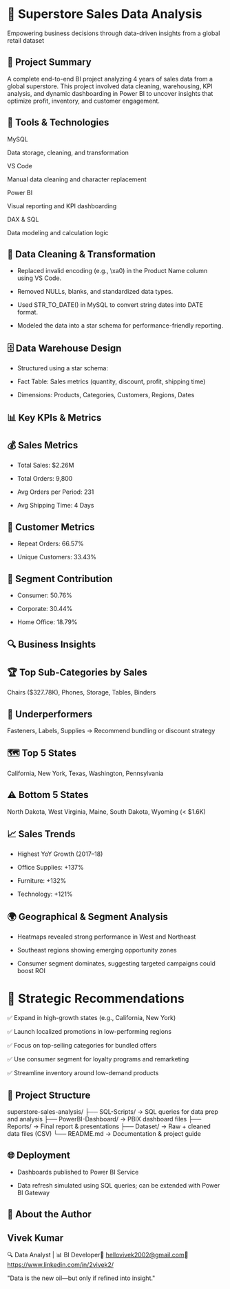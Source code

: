 # 🛒 Superstore Sales Data Analysis

Empowering business decisions through data-driven insights from a global retail dataset

## 📘 Project Summary

A complete end-to-end BI project analyzing 4 years of sales data from a global superstore. This project involved data cleaning, warehousing, KPI analysis, and dynamic dashboarding in Power BI to uncover insights that optimize profit, inventory, and customer engagement.

## 🧰 Tools & Technologies


MySQL

Data storage, cleaning, and transformation

VS Code

Manual data cleaning and character replacement

Power BI

Visual reporting and KPI dashboarding

DAX & SQL

Data modeling and calculation logic

## 🧹 Data Cleaning & Transformation

- Replaced invalid encoding (e.g., \xa0) in the Product Name column using VS Code.

- Removed NULLs, blanks, and standardized data types.

- Used STR_TO_DATE() in MySQL to convert string dates into DATE format.

- Modeled the data into a star schema for performance-friendly reporting.

## 🗄️ Data Warehouse Design

- Structured using a star schema:

- Fact Table: Sales metrics (quantity, discount, profit, shipping time)

- Dimensions: Products, Categories, Customers, Regions, Dates

## 📊 Key KPIs & Metrics

## 💰 Sales Metrics

- Total Sales: $2.26M

- Total Orders: 9,800

- Avg Orders per Period: 231

- Avg Shipping Time: 4 Days

## 👤 Customer Metrics

- Repeat Orders: 66.57%

- Unique Customers: 33.43%

## 🧭 Segment Contribution

- Consumer: 50.76%

- Corporate: 30.44%

- Home Office: 18.79%

## 🔍 Business Insights

## 🏆 Top Sub-Categories by Sales

Chairs ($327.78K), Phones, Storage, Tables, Binders

## 🛑 Underperformers

Fasteners, Labels, Supplies → Recommend bundling or discount strategy

## 🗺️ Top 5 States

California, New York, Texas, Washington, Pennsylvania

## ⚠️ Bottom 5 States

North Dakota, West Virginia, Maine, South Dakota, Wyoming (< $1.6K)

## 📈 Sales Trends

- Highest YoY Growth (2017–18)

- Office Supplies: +137%

- Furniture: +132%

- Technology: +121%

## 🌍 Geographical & Segment Analysis

- Heatmaps revealed strong performance in West and Northeast

- Southeast regions showing emerging opportunity zones

- Consumer segment dominates, suggesting targeted campaigns could boost ROI

# 🚀 Strategic Recommendations

✅ Expand in high-growth states (e.g., California, New York)

✅ Launch localized promotions in low-performing regions

✅ Focus on top-selling categories for bundled offers

✅ Use consumer segment for loyalty programs and remarketing

✅ Streamline inventory around low-demand products

## 📂 Project Structure

superstore-sales-analysis/
├── SQL-Scripts/               → SQL queries for data prep and analysis
├── PowerBI-Dashboard/        → PBIX dashboard files
├── Reports/                  → Final report & presentations
├── Dataset/                  → Raw + cleaned data files (CSV)
└── README.md                 → Documentation & project guide

## 🌐 Deployment

- Dashboards published to Power BI Service

- Data refresh simulated using SQL queries; can be extended with Power BI Gateway

## 🙋 About the Author

## Vivek Kumar
🔍 Data Analyst | 📊 BI Developer📧 
hellovivek2002@gmail.com🔗 https://www.linkedin.com/in/2vivek2/ 



"Data is the new oil—but only if refined into insight."


